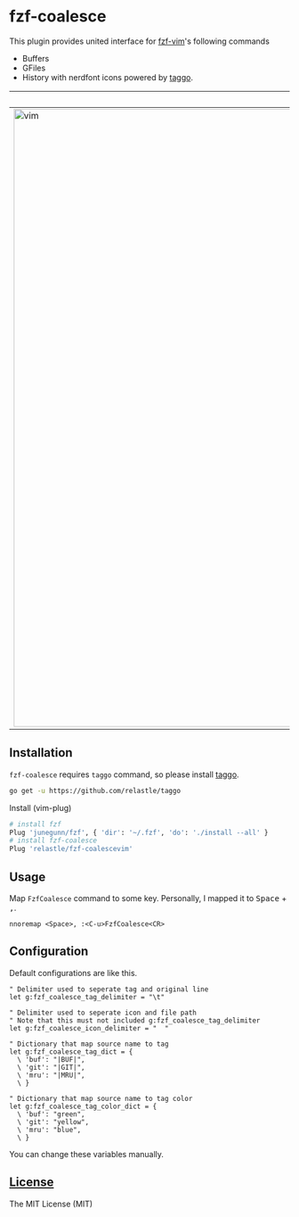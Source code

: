 # fzf-coalesce

This plugin provides united interface for [fzf-vim](https://github.com/junegunn/fzf.vim)'s following commands
- Buffers
- GFiles
- History
with nerdfont icons powered by [taggo](https://github.com/relastle/taggo).

| vim | neovim(using floating window) |
| --- | ---                           |
| <img width="1108" alt="vim" src="https://user-images.githubusercontent.com/6816040/60395669-ed846f80-9b71-11e9-88a8-74a6df705046.png"> | <img width="1107" alt="neovim_floating_window" src="https://user-images.githubusercontent.com/6816040/60395670-ef4e3300-9b71-11e9-93be-3b1452a277f8.png"> |

## Installation

`fzf-coalesce` requires `taggo` command, so please install [taggo](https://github.com/relastle/taggo).
```sh
go get -u https://github.com/relastle/taggo
```

Install (vim-plug)

```sh
# install fzf
Plug 'junegunn/fzf', { 'dir': '~/.fzf', 'do': './install --all' }
# install fzf-coalesce
Plug 'relastle/fzf-coalescevim'
```
## Usage

Map `FzfCoalesce` command to some key.
Personally, I mapped it to <kbd>Space</kbd> + <kbd>,</kbd>.

```vim
nnoremap <Space>, :<C-u>FzfCoalesce<CR>
```

## Configuration

Default configurations are like this.

```vim
" Delimiter used to seperate tag and original line
let g:fzf_coalesce_tag_delimiter = "\t"

" Delimiter used to seperate icon and file path
" Note that this must not included g:fzf_coalesce_tag_delimiter
let g:fzf_coalesce_icon_delimiter = "  "

" Dictionary that map source name to tag
let g:fzf_coalesce_tag_dict = {
  \ 'buf': "|BUF|",
  \ 'git': "|GIT|",
  \ 'mru': "|MRU|",
  \ }

" Dictionary that map source name to tag color
let g:fzf_coalesce_tag_color_dict = {
  \ 'buf': "green",
  \ 'git': "yellow",
  \ 'mru': "blue",
  \ }
```

You can change these variables manually.

## [License](LICENSE)

The MIT License (MIT)
